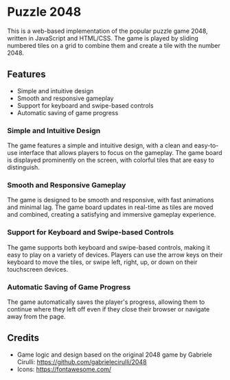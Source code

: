 # Puzzle 2048

This is a web-based implementation of the popular puzzle game 2048, written in JavaScript and HTML/CSS. The game is played by sliding numbered tiles on a grid to combine them and create a tile with the number 2048.

## Features

- Simple and intuitive design
- Smooth and responsive gameplay
- Support for keyboard and swipe-based controls
- Automatic saving of game progress

### Simple and Intuitive Design

The game features a simple and intuitive design, with a clean and easy-to-use interface that allows players to focus on the gameplay. The game board is displayed prominently on the screen, with colorful tiles that are easy to distinguish.

### Smooth and Responsive Gameplay

The game is designed to be smooth and responsive, with fast animations and minimal lag. The game board updates in real-time as tiles are moved and combined, creating a satisfying and immersive gameplay experience.

### Support for Keyboard and Swipe-based Controls

The game supports both keyboard and swipe-based controls, making it easy to play on a variety of devices. Players can use the arrow keys on their keyboard to move the tiles, or swipe left, right, up, or down on their touchscreen devices.

### Automatic Saving of Game Progress

The game automatically saves the player's progress, allowing them to continue where they left off even if they close their browser or navigate away from the page.

## Credits

- Game logic and design based on the original 2048 game by Gabriele Cirulli: https://github.com/gabrielecirulli/2048
- Icons: https://fontawesome.com/
